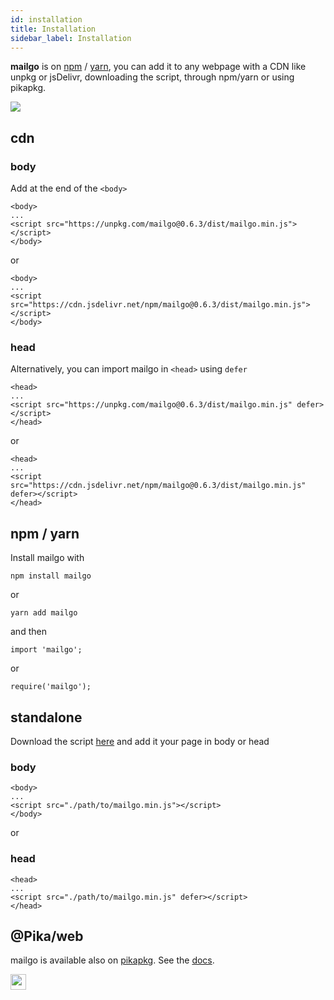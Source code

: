 ```yaml
---
id: installation
title: Installation
sidebar_label: Installation
---
```


**mailgo** is on <a href="https://www.npmjs.com/package/mailgo">npm</a> / <a href="https://yarnpkg.com/en/package/mailgo">yarn</a>, you can add it to any webpage with a CDN like unpkg or jsDelivr, downloading the script, through npm/yarn or using pikapkg.

<img class="img-left" src="https://badgen.net/bundlephobia/minzip/mailgo" />

## cdn

### body

Add at the end of the `<body>`

```
<body>
...
<script src="https://unpkg.com/mailgo@0.6.3/dist/mailgo.min.js"></script>
</body>
```

or

```
<body>
...
<script src="https://cdn.jsdelivr.net/npm/mailgo@0.6.3/dist/mailgo.min.js"></script>
</body>
```

### head

Alternatively, you can import mailgo in `<head>` using `defer`

```
<head>
...
<script src="https://unpkg.com/mailgo@0.6.3/dist/mailgo.min.js" defer></script>
</head>
```

or

```
<head>
...
<script src="https://cdn.jsdelivr.net/npm/mailgo@0.6.3/dist/mailgo.min.js" defer></script>
</head>
```

## npm / yarn

Install mailgo with

```
npm install mailgo
```

or

```
yarn add mailgo
```

and then

```
import 'mailgo';
```

or

```
require('mailgo');
```

## standalone

Download the script <a href="https://unpkg.com/mailgo@0.6.3/dist/mailgo.min.js">here</a> and add it your page in body or head

### body

```
<body>
...
<script src="./path/to/mailgo.min.js"></script>
</body>
```

or

### head

```
<head>
...
<script src="./path/to/mailgo.min.js" defer></script>
</head>
```

## @Pika/web

mailgo is available also on <a href="https://www.pikapkg.com/packages/?q=mailgo" target="_blank">pikapkg</a>. See the <a href="https://github.com/pikapkg/web">docs</a>.

<img class="img-left" src="https://www.pikapkg.com/static/img/logo3.png" height="25px">
